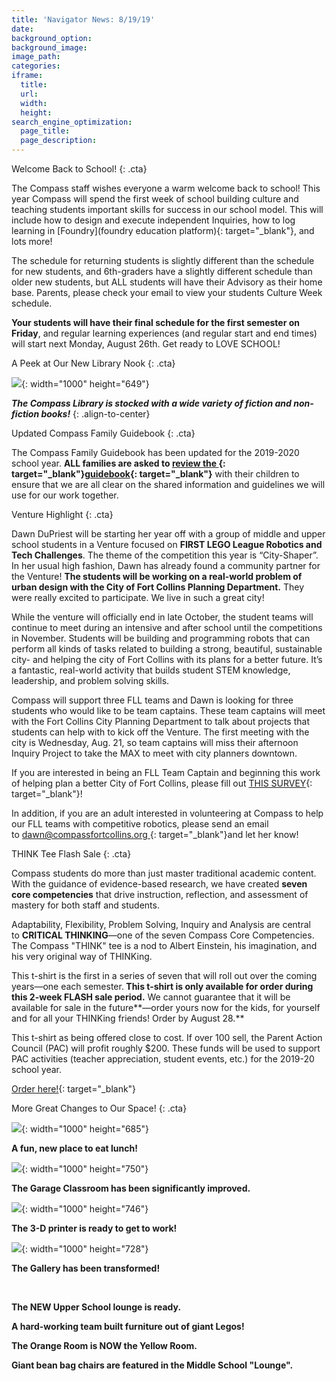 ```yaml
---
title: 'Navigator News: 8/19/19'
date:
background_option:
background_image:
image_path:
categories:
iframe:
  title:
  url:
  width:
  height:
search_engine_optimization:
  page_title:
  page_description:
---
```


Welcome Back to School\!
{: .cta}

The Compass staff wishes everyone a warm welcome back to school\! This year Compass will spend the first week of school building culture and teaching students important skills for success in our school model. This will include how to design and execute independent Inquiries, how to log learning in [Foundry](foundry education platform){: target="_blank"}, and lots more\!&nbsp;

The schedule for returning students is slightly different than the schedule for new students, and 6th-graders have a slightly different schedule than older new students, but ALL students will have their Advisory as their home base. Parents, please check your email to view your students Culture Week schedule.

**Your students will have their final schedule for the first semester on Friday**, and regular learning experiences (and regular start and end times) will start next Monday, August 26th. Get ready to LOVE SCHOOL\!

A Peek at Our New Library Nook
{: .cta}

![](/assets/images/the-compass-library-is-stocked-with-a-wide-variety-of-great-fiction-and-non-fiction-books.jpg){: width="1000" height="649"}

***The Compass Library is stocked with a wide variety of fiction and non-fiction books\!***
{: .align-to-center}

Updated Compass Family Guidebook
{: .cta}

The Compass Family Guidebook has been updated for the 2019-2020 school year.&nbsp;**ALL families are asked to&nbsp;[review the&nbsp;](https://docs.google.com/document/d/1AQrB89hxhxbKRdmdG73GS0vFOrHkYrkGdBWepY0FwU0/edit){: target="_blank"}[guidebook](https://docs.google.com/document/d/1AQrB89hxhxbKRdmdG73GS0vFOrHkYrkGdBWepY0FwU0/edit){: target="_blank"}**&nbsp;with their children to ensure that we are all clear on the shared information and guidelines we will use for our work together.

Venture Highlight
{: .cta}

Dawn DuPriest will be starting her year off with a group of middle and upper school students in a Venture focused on&nbsp;**FIRST LEGO League Robotics and Tech Challenges**. The theme of the competition this year is “City-Shaper”. In her usual high fashion, Dawn has already found a community partner for the Venture\!&nbsp;**The students will be working on a real-world problem of urban design with the City of Fort Collins Planning Department.**&nbsp;They were really excited to participate. We live in such a great city\!&nbsp;

While the venture will officially end in late October, the student teams will continue to meet during an intensive and after school until the competitions in November. Students will be building and programming robots that can perform all kinds of tasks related to building a strong, beautiful, sustainable city- and helping the city of Fort Collins with its plans for a better future. It’s a fantastic, real-world activity that builds student STEM knowledge, leadership, and problem solving skills.&nbsp;

Compass will support three FLL teams and Dawn is looking for three students who would like to be team captains. These team captains will meet with the Fort Collins City Planning Department to talk about projects that students can help with to kick off the Venture. The first meeting with the city is Wednesday, Aug. 21, so team captains will miss their afternoon Inquiry Project to take the MAX to meet with city planners downtown.

If you are interested in being an FLL Team Captain and beginning this work of helping plan a better City of Fort Collins, please fill out&nbsp;[THIS SURVEY](https://docs.google.com/forms/d/e/1FAIpQLSejrm4e6GPeKtqV6yuJMq8gFOlwHttx99IetyYU2zF3RchblQ/viewform){: target="_blank"}\!

In addition, if you are an adult interested in volunteering at Compass to help our FLL teams with competitive robotics, please send an email to&nbsp;[dawn@compassfortcollins.org&nbsp;](mailto:dawn@compassfortcollins.org){: target="_blank"}and let her know\!

THINK Tee Flash Sale
{: .cta}

Compass students do more than just master traditional academic content. With the guidance of evidence-based research, we have created&nbsp;**seven core competencies**&nbsp;that drive instruction, reflection, and assessment of mastery for both staff and students.&nbsp;

Adaptability, Flexibility, Problem Solving, Inquiry and Analysis are central to&nbsp;**CRITICAL THINKING**—one of the seven Compass Core Competencies. The Compass "THINK" tee is a nod to Albert Einstein, his imagination, and his very original way of THINKing.&nbsp;

This t-shirt is the first in a series of seven that will roll out over the coming years—one each semester.**&nbsp;This t-shirt is only available for order during this 2-week FLASH sale period.**&nbsp;We cannot guarantee that it will be available for sale in the future**—order yours now for the kids, for yourself and for all your THINKing friends\! Order by August 28.**

This t-shirt as being offered close to cost. If over 100 sell, the Parent Action Council (PAC) will profit roughly $200. These funds will be used to support PAC activities (teacher appreciation, student events, etc.) for the 2019-20 school year.

[Order here\!](https://www.customink.com/fundraising/einstein-think-2019-shirt){: target="_blank"}

More Great Changes to Our Space\!
{: .cta}

![](/assets/images/fun-new-place-to-eat-lunch.jpg){: width="1000" height="685"}

**A fun, new place to eat lunch\!**

![](/assets/images/the-garage-classroom-has-been-significantly-improved.jpg){: width="1000" height="750"}

**The Garage Classroom has been significantly improved.**

![](/assets/images/the-3-d-printer-is-ready-to-get-to-work.jpg){: width="1000" height="746"}

**The 3-D printer is ready to get to work\!**

![](/assets/images/the-gallery-has-been-transformed.jpg){: width="1000" height="728"}

**The Gallery has been transformed\!**

&nbsp;

**The NEW Upper School lounge is ready.**

**A hard-working team built furniture out of giant Legos\!**

**The Orange Room is NOW the Yellow Room.**

**Giant bean bag chairs are featured in the Middle School "Lounge".**